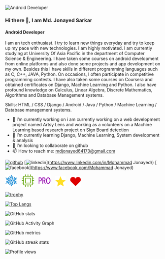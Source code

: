 
![Android Developer](https://i.pinimg.com/originals/83/13/f6/8313f67d2546e50652d4e31f74a1a789.png)
### Hi there 👋, I am  Md. Jonayed Sarkar
#### Android Developer

I am an tech enthusiast. I try to learn new things everyday and try to keep up my pace with new technologies. I am highly motivated. I am currently studying at University Of Asia Pacific in the department of Computer Science & Engineering.
I have taken some courses on android development from online platforms and also done some projects and app development on my own. Besides this I have  skills in different programming languages such as C, C++, JAVA, Python. On occasions, I often participate in competitive programming contests. I have also taken some courses on Coursera and obtained certificates  on Django, Machine Learning and Python. I also have profound knowledge on Calculus, Linear Algebra, Discrete Mathematics, Algorithms and Database Management systems.

Skills:  HTML / CSS / Django / Android / Java / Python / Machine Learning / Database management systems.

- 🔭 I’m currently working on i am currently working on a web development project named Artsy Lens and working as a volunteers on a Machine Learning based research project on Sign Board detection 
- 🌱 I’m currently learning Django, Machine Learning, System development & analysis 
- 👯 I’m looking to collaborate on github 
- 📫 How to reach me: mdjonayed64173@gmail.com 


[<img src='https://cdn.jsdelivr.net/npm/simple-icons@3.0.1/icons/github.svg' alt='github' height='40'>](https://github.com/ALP-Aarslaan)  [<img src='https://cdn.jsdelivr.net/npm/simple-icons@3.0.1/icons/linkedin.svg' alt='linkedin' height='40'>](https://www.linkedin.com/in/Mohammad Jonayed/)  [<img src='https://cdn.jsdelivr.net/npm/simple-icons@3.0.1/icons/facebook.svg' alt='facebook' height='40'>](https://www.facebook.com/Mohammad Jonayed)  

<a href='https://archiveprogram.github.com/'><img src='https://raw.githubusercontent.com/acervenky/animated-github-badges/master/assets/acbadge.gif' width='40' height='40'></a> <a href='https://docs.github.com/en/developers'><img src='https://raw.githubusercontent.com/acervenky/animated-github-badges/master/assets/devbadge.gif' width='40' height='40'></a> <a href='https://github.com/pricing'><img src='https://raw.githubusercontent.com/acervenky/animated-github-badges/master/assets/pro.gif' width='40' height='40'></a> <a href='https://stars.github.com/'><img src='https://raw.githubusercontent.com/acervenky/animated-github-badges/master/assets/starbadge.gif' width='35' height='35'></a> <a href='https://docs.github.com/en/github/supporting-the-open-source-community-with-github-sponsors'><img src='https://raw.githubusercontent.com/acervenky/animated-github-badges/master/assets/sponsorbadge.gif' width='35' height='35'></a> 

[![trophy](https://github-profile-trophy.vercel.app/?username=ALP-Aarslaan)](https://github.com/ryo-ma/github-profile-trophy)

[![Top Langs](https://github-readme-stats.vercel.app/api/top-langs/?username=ALP-Aarslaan)](https://github.com/anuraghazra/github-readme-stats)

![GitHub stats](https://github-readme-stats.vercel.app/api?username=ALP-Aarslaan&show_icons=true&count_private=true)  

![GitHub Activity Graph](https://activity-graph.herokuapp.com/graph?username=ALP-Aarslaan)  

![GitHub metrics](https://metrics.lecoq.io/ALP-Aarslaan)  

![GitHub streak stats](https://github-readme-streak-stats.herokuapp.com/?user=ALP-Aarslaan)  

![Profile views](https://gpvc.arturio.dev/ALP-Aarslaan)  
